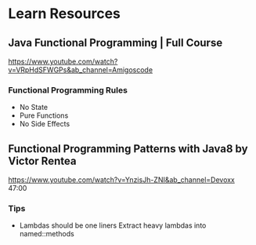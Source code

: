 # Learn Resources
## Java Functional Programming | Full Course
https://www.youtube.com/watch?v=VRpHdSFWGPs&ab_channel=Amigoscode
### Functional Programming Rules
- No State
- Pure Functions
- No Side Effects


## Functional Programming Patterns with Java8 by Victor Rentea
https://www.youtube.com/watch?v=YnzisJh-ZNI&ab_channel=Devoxx
47:00 
### Tips
- Lambdas should be one liners
Extract heavy lambdas into named::methods

